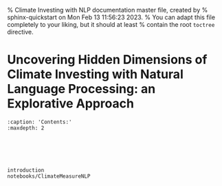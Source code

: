 % Climate Investing with NLP documentation master file, created by
% sphinx-quickstart on Mon Feb 13 11:56:23 2023.
% You can adapt this file completely to your liking, but it should at least
% contain the root `toctree` directive.

# Uncovering Hidden Dimensions of Climate Investing with Natural Language Processing: an Explorative Approach

```{toctree}
:caption: 'Contents:'
:maxdepth: 2






introduction
notebooks/ClimateMeasureNLP
```

